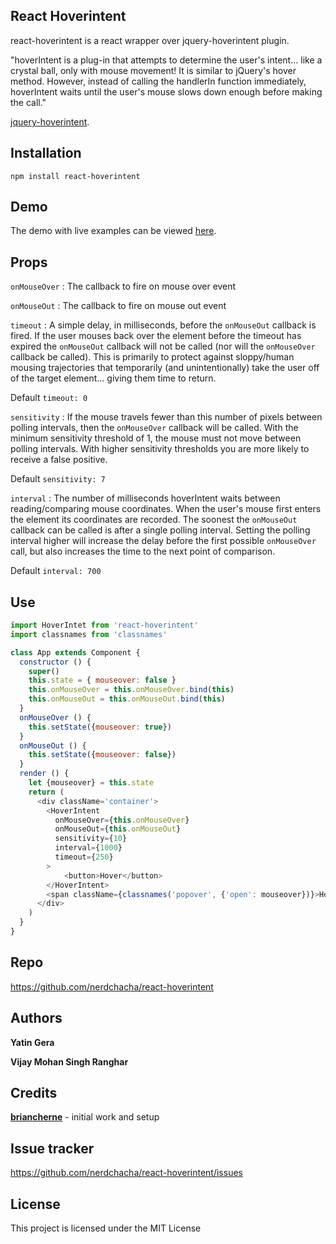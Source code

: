 ## React Hoverintent


react-hoverintent is a react wrapper over jquery-hoverintent plugin.

"hoverIntent is a plug-in that attempts to determine the user's intent... like a crystal ball, only with mouse movement! It is similar to jQuery's hover method. However, instead of calling the handlerIn function immediately, hoverIntent waits until the user's mouse slows down enough before making the call."

[jquery-hoverintent](https://github.com/briancherne/jquery-hoverIntent).


## Installation
```npm install react-hoverintent```

## Demo

The demo with live examples can be viewed [here](https://vijayranghar.github.io/).


## Props

```onMouseOver``` : The callback to fire on mouse over event

```onMouseOut``` : The callback to fire on mouse out event

```timeout``` :
 A simple delay, in milliseconds, before the ```onMouseOut``` callback is fired. If the user mouses back over the element before the timeout has expired the ```onMouseOut``` callback will not be called (nor will the ```onMouseOver``` callback be called). This is primarily to protect against sloppy/human mousing trajectories that temporarily (and unintentionally) take the user off of the target element... giving them time to return. 
 
 Default ```timeout: 0```
 
```sensitivity``` : 
If the mouse travels fewer than this number of pixels between polling intervals, then the ```onMouseOver``` callback will be called. With the minimum sensitivity threshold of 1, the mouse must not move between polling intervals. With higher sensitivity thresholds you are more likely to receive a false positive. 

Default ```sensitivity: 7```

```interval``` :
The number of milliseconds hoverIntent waits between reading/comparing mouse coordinates. When the user's mouse first enters the element its coordinates are recorded. The soonest the ```onMouseOut``` callback can be called is after a single polling interval. Setting the polling interval higher will increase the delay before the first possible ```onMouseOver``` call, but also increases the time to the next point of comparison. 

Default ```interval: 700```


## Use

```javascript
import HoverIntet from 'react-hoverintent'
import classnames from 'classnames'

class App extends Component {
  constructor () {
    super()
    this.state = { mouseover: false }
    this.onMouseOver = this.onMouseOver.bind(this)
    this.onMouseOut = this.onMouseOut.bind(this)
  }
  onMouseOver () {
    this.setState({mouseover: true})
  }
  onMouseOut () {
    this.setState({mouseover: false})
  }
  render () {
    let {mouseover} = this.state
    return (
      <div className='container'>       
        <HoverIntent
          onMouseOver={this.onMouseOver}
          onMouseOut={this.onMouseOut}
          sensitivity={10}
          interval={1000}
          timeout={250}
        >
        	<button>Hover</button>
        </HoverIntent>
        <span className={classnames('popover', {'open': mouseover})}>Hover</span>
      </div>
    )
  }
}
```



## Repo
https://github.com/nerdchacha/react-hoverintent



## Authors
**Yatin Gera** 

**Vijay Mohan Singh Ranghar**

## Credits

**[briancherne](https://github.com/briancherne/jquery-hoverIntent)** - initial work and setup


## Issue tracker
https://github.com/nerdchacha/react-hoverintent/issues


## License

This project is licensed under the MIT License

